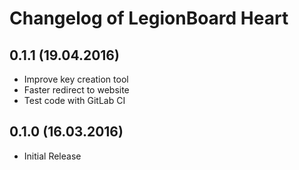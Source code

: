 # Changelog of LegionBoard Heart

## 0.1.1 (19.04.2016)

* Improve key creation tool
* Faster redirect to website
* Test code with GitLab CI

## 0.1.0 (16.03.2016)

* Initial Release
